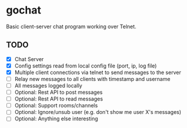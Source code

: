 # gochat

Basic client-server chat program working over Telnet.

## TODO

* [x] Chat Server
* [x] Config settings read from local config file (port, ip, log file)
* [x] Multiple client connections via telnet to send messages to the server
* [ ] Relay new messages to all clients with timestamp and username
* [ ] All messages logged locally
* [ ] Optional: Rest API to post messages
* [ ] Optional: Rest API to read messages
* [ ] Optional: Support rooms/channels
* [ ] Optional: Ignore/unsub user (e.g. don't show me user X's messages)
* [ ] Optional: Anything else interesting

